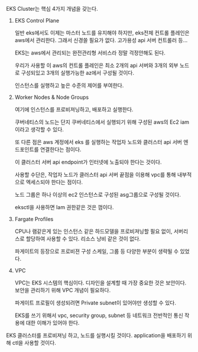 EKS Cluster는 핵심 4가지 개념을 갖는다.

1. EKS Control Plane
    
    
    일반 eks에서도 이제는 마스터 노드를 유지해야 하지만, eks전체 컨트롤 플레인은 aws에서 관리한다. 그래서 신경쓸 필요가 없다. 고가용성 api 서버 컨트롤러 등…
    
    EKS는 aws에서 관리되는 완전관리형 서비스라 정말 걱정안해도 된다.
    
    우리가 사용할 이 aws의 컨트롤 플레인은 최소 2개의 api 서버와 3개의 외부 노드로 구성되있고 3개의 실행가능한 az에서 구성될 것이다.
    
    인스턴스를 실행하고 높은 수준의 제어를 부여한다.
    
2. Worker Nodes & Node Groups
    
    
    여기에 인스턴스를 프로비져닝하고, 배포하고 실행한다.
    
    쿠버네티스의 노드는 단지 쿠버네티스에서 실행되기 위해 구성된 aws의 Ec2 iam이라고 생각할 수 있다.
    
    또 다른 점은 aws 계정에서 eks 를 실행하는 작업자 노드와 클러스터 api 서버 엔드포인트를 연결한다는 점이다.
    
    이 클러스터 서버 api endpoint가 인터넷에 노출되야 한다는 것이다.
    
    사용할 수단은, 작업자 노드가 클러스터 api 서버 끝점을 이용해 vpc를 통해 내부적으로 엑세스되야 한다는 점이다.
    
    노드 그룹은 하나 이상의 ec2 인스턴스로 구성된 asg그룹으로 구성될 것이다.
    
    eksctl을 사용하면 Iam 권한같은 것은 껌이다.
    
3. Fargate Profiles
    
    
    CPU나 램같은게 있는 인스턴스 같은 하드모델을 프로비져닝할 필요 없이, 서버리스로 할당하여 사용할 수 있다. 리소스 낭비 같은 것이 없다.
    
    파게이트의 등장으로 프로비젼 구성 스케일, 그룹 등 다양한 부분이 생략될 수 있었다.
    
4. VPC
    
    
    VPC는 EKS 시스템의 핵심이다. 디자인을 설계할 때 가장 중요한 것은 보안이다. 보안을 관리하기 위해 VPC 개념이 필요하다. 
    
    파게이트 프로필이 생성되려면 Private subnet이 있어야만 생성할 수 있다.
    
    EKS를 쓰기 위해서 vpc, security group, subnet 등 네트워크 전반적인 통신 작용에 대한 이해가 있어야 한다.
    

EKS 클러스터를 프로비져닝 하고, 노드를 실행시킬 것이다. application을 배포하기 위해 ctl을 사용할 것이다.